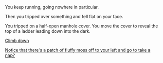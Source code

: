 You keep running, going nowhere in particular.

Then you tripped over something and fell flat on your face.

You tripped on a half-open manhole cover. You move the cover to 
reveal the top of a ladder leading down into the dark.

[Climb down](../../../zork/zork.md)

[Notice that there's a patch of fluffy moss off to your left and go to take a nap?](../../../moss-nap/moss-nap.md)
